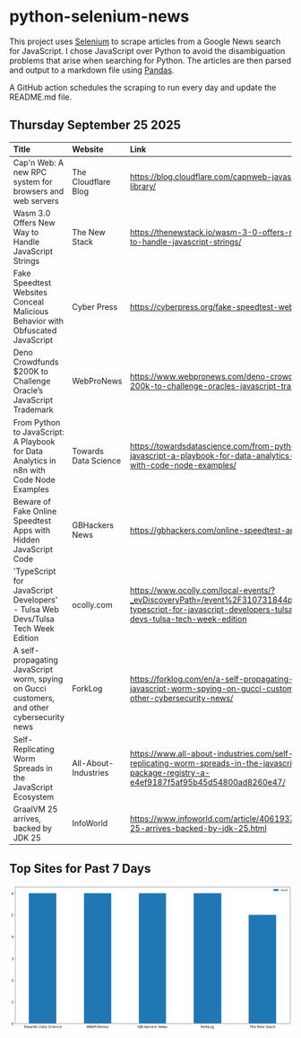 # python-selenium-news

This project uses [Selenium](https://www.seleniumhq.org/) to scrape articles from a Google News search for JavaScript.
I chose JavaScript over Python to avoid the disambiguation problems that arise when searching for Python.
The articles are then parsed and output to a markdown file using [Pandas](https://pandas.pydata.org/).

A GitHub action schedules the scraping to run every day and update the README.md file.

## Thursday September 25 2025


| Title                                                                                       | Website              | Link                                                                                                                                                   |
|:--------------------------------------------------------------------------------------------|:---------------------|:-------------------------------------------------------------------------------------------------------------------------------------------------------|
| Cap'n Web: A new RPC system for browsers and web servers                                    | The Cloudflare Blog  | https://blog.cloudflare.com/capnweb-javascript-rpc-library/                                                                                            |
| Wasm 3.0 Offers New Way to Handle JavaScript Strings                                        | The New Stack        | https://thenewstack.io/wasm-3-0-offers-new-way-to-handle-javascript-strings/                                                                           |
| Fake Speedtest Websites Conceal Malicious Behavior with Obfuscated JavaScript               | Cyber Press          | https://cyberpress.org/fake-speedtest-websites/                                                                                                        |
| Deno Crowdfunds $200K to Challenge Oracle’s JavaScript Trademark                            | WebProNews           | https://www.webpronews.com/deno-crowdfunds-200k-to-challenge-oracles-javascript-trademark/                                                             |
| From Python to JavaScript: A Playbook for Data Analytics in n8n with Code Node Examples     | Towards Data Science | https://towardsdatascience.com/from-python-to-javascript-a-playbook-for-data-analytics-in-n8n-with-code-node-examples/                                 |
| Beware of Fake Online Speedtest Apps with Hidden JavaScript Code                            | GBHackers News       | https://gbhackers.com/online-speedtest-apps/                                                                                                           |
| 'TypeScript for JavaScript Developers' - Tulsa Web Devs/Tulsa Tech Week Edition             | ocolly.com           | https://www.ocolly.com/local-events/?_evDiscoveryPath=/event%2F310731844p--typescript-for-javascript-developers-tulsa-web-devs-tulsa-tech-week-edition |
| A self-propagating JavaScript worm, spying on Gucci customers, and other cybersecurity news | ForkLog              | https://forklog.com/en/a-self-propagating-javascript-worm-spying-on-gucci-customers-and-other-cybersecurity-news/                                      |
| Self-Replicating Worm Spreads in the JavaScript Ecosystem                                   | All-About-Industries | https://www.all-about-industries.com/self-replicating-worm-spreads-in-the-javascript-package-registry-a-e4ef9187f5af95b45d54800ad8260e47/              |
| GraalVM 25 arrives, backed by JDK 25                                                        | InfoWorld            | https://www.infoworld.com/article/4061937/graalvm-25-arrives-backed-by-jdk-25.html                                                                     |
## Top Sites for Past 7 Days

![Graph of Top Sites](https://raw.githubusercontent.com/dan-mba/python-selenium-news/main/last-week.png)
